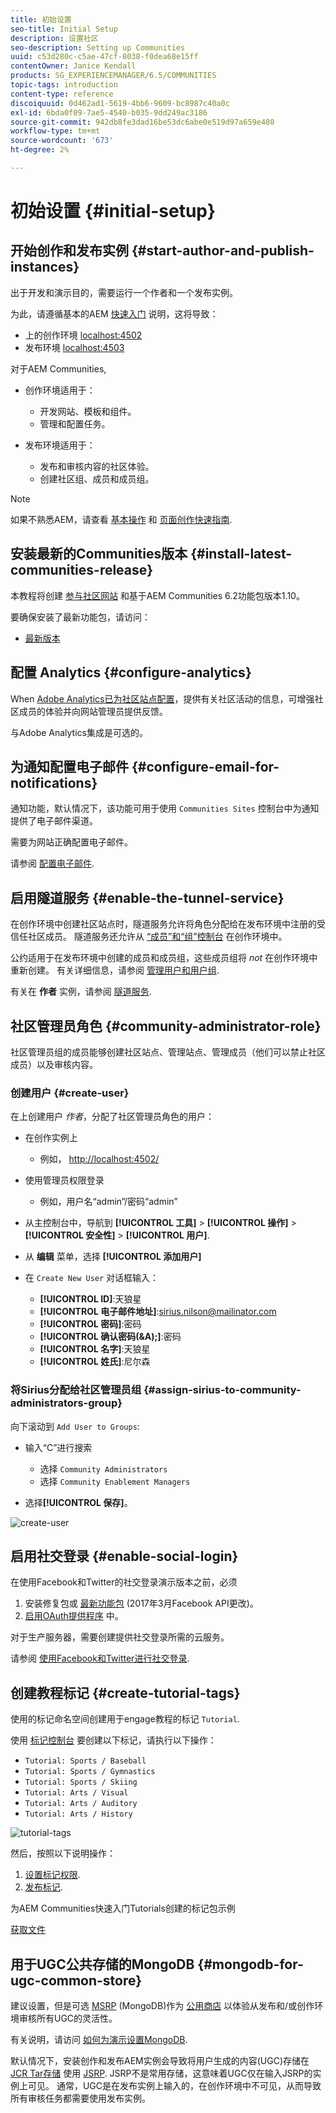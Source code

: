```yaml
---
title: 初始设置
seo-title: Initial Setup
description: 设置社区
seo-description: Setting up Communities
uuid: c53d280c-c5ae-47cf-8038-f0dea68e15ff
contentOwner: Janice Kendall
products: SG_EXPERIENCEMANAGER/6.5/COMMUNITIES
topic-tags: introduction
content-type: reference
discoiquuid: 0d462ad1-5619-4bb6-9609-bc8987c40a0c
exl-id: 6bda0f09-7ae5-4540-b035-9dd249ac3186
source-git-commit: 942db8fe3dad16be53dc6abe0e519d97a659e480
workflow-type: tm+mt
source-wordcount: '673'
ht-degree: 2%

---
```


# 初始设置 {#initial-setup}

## 开始创作和发布实例 {#start-author-and-publish-instances}

出于开发和演示目的，需要运行一个作者和一个发布实例。

为此，请遵循基本的AEM [快速入门](../../help/sites-deploying/deploy.md#getting-started) 说明，这将导致：

* 上的创作环境 [localhost:4502](http://localhost:4502/)
* 发布环境 [localhost:4503](http://localhost:4503/)

对于AEM Communities,

* 创作环境适用于：

   * 开发网站、模板和组件。
   * 管理和配置任务。

* 发布环境适用于：

   * 发布和审核内容的社区体验。
   * 创建社区组、成员和成员组。

>[!NOTE]
>
>如果不熟悉AEM，请查看 [基本操作](../../help/sites-authoring/basic-handling.md) 和 [页面创作快速指南](../../help/sites-authoring/qg-page-authoring.md).

## 安装最新的Communities版本 {#install-latest-communities-release}

本教程将创建 [参与社区网站](overview.md#engagement-community) 和基于AEM Communities 6.2功能包版本1.10。

要确保安装了最新功能包，请访问：

* [最新版本](deploy-communities.md#latest-releases)

## 配置 Analytics {#configure-analytics}

When [Adobe Analytics已为社区站点配置](analytics.md)，提供有关社区活动的信息，可增强社区成员的体验并向网站管理员提供反馈。

与Adobe Analytics集成是可选的。

## 为通知配置电子邮件 {#configure-email-for-notifications}

通知功能，默认情况下，该功能可用于使用 `Communities Sites` 控制台中为通知提供了电子邮件渠道。

需要为网站正确配置电子邮件。

请参阅 [配置电子邮件](email.md).

## 启用隧道服务 {#enable-the-tunnel-service}

在创作环境中创建社区站点时，隧道服务允许将角色分配给在发布环境中注册的受信任社区成员。 隧道服务还允许从 [“成员”和“组”控制台](members.md) 在创作环境中。

公约适用于在发布环境中创建的成员和成员组，这些成员组将 *not* 在创作环境中重新创建。 有关详细信息，请参阅 [管理用户和用户组](users.md).

有关在 **作者** 实例，请参阅 [隧道服务](deploy-communities.md#tunnel-service-on-author).

## 社区管理员角色 {#community-administrator-role}

社区管理员组的成员能够创建社区站点、管理站点、管理成员（他们可以禁止社区成员）以及审核内容。

### 创建用户 {#create-user}

在上创建用户 *作者*，分配了社区管理员角色的用户：

* 在创作实例上

   * 例如， [http://localhost:4502/](http://localhost:4503/)

* 使用管理员权限登录

   * 例如，用户名“admin”/密码“admin”

* 从主控制台中，导航到 **[!UICONTROL 工具]** > **[!UICONTROL 操作]** > **[!UICONTROL 安全性]** > **[!UICONTROL 用户]**.
* 从 **编辑** 菜单，选择 **[!UICONTROL 添加用户]**

* 在 `Create New User` 对话框输入：

   * **[!UICONTROL ID]**:天狼星
   * **[!UICONTROL 电子邮件地址]**:sirius.nilson@mailinator.com
   * **[!UICONTROL 密码]**:密码
   * **[!UICONTROL 确认密码(&amp;A);]**:密码
   * **[!UICONTROL 名字]**:天狼星
   * **[!UICONTROL 姓氏]**:尼尔森

### 将Sirius分配给社区管理员组 {#assign-sirius-to-community-administrators-group}

向下滚动到 `Add User to Groups`:

* 输入“C”进行搜索

   * 选择 `Community Administrators`
   * 选择 `Community Enablement Managers`

* 选择&#x200B;**[!UICONTROL 保存]**。

![create-user](assets/create-user.png)

## 启用社交登录 {#enable-social-login}

在使用Facebook和Twitter的社交登录演示版本之前，必须

1. 安装修复包或 [最新功能包](deploy-communities.md#latestfeaturepack) (2017年3月Facebook API更改)。
1. [启用OAuth提供程序](social-login.md#adobe-granite-oauth-authentication-handler) 中。

对于生产服务器，需要创建提供社交登录所需的云服务。

请参阅 [使用Facebook和Twitter进行社交登录](social-login.md).

## 创建教程标记 {#create-tutorial-tags}

使用的标记命名空间创建用于engage教程的标记 `Tutorial`.

使用 [标记控制台](../../help/sites-administering/tags.md#tagging-console) 要创建以下标记，请执行以下操作：

* `Tutorial: Sports / Baseball`
* `Tutorial: Sports / Gymnastics`
* `Tutorial: Sports / Skiing`
* `Tutorial: Arts / Visual`
* `Tutorial: Arts / Auditory`
* `Tutorial: Arts / History`

![tutorial-tags](assets/tutorial-tags.png)

然后，按照以下说明操作：

1. [设置标记权限](../../help/sites-administering/tags.md#setting-tag-permissions).
1. [发布标记](../../help/sites-administering/tags.md#publishing-tags).

为AEM Communities快速入门Tutorials创建的标记包示例

[获取文件](assets/tutorial_tags-v63.zip)

## 用于UGC公共存储的MongoDB {#mongodb-for-ugc-common-store}

建议设置，但是可选 [MSRP](msrp.md) (MongoDB)作为 [公用商店](working-with-srp.md) 以体验从发布和/或创作环境审核所有UGC的灵活性。

有关说明，请访问 [如何为演示设置MongoDB](demo-mongo.md).

默认情况下，安装创作和发布AEM实例会导致将用户生成的内容(UGC)存储在 [JCR Tar存储](../../help/sites-deploying/platform.md) 使用 [JSRP](jsrp.md). JSRP不是常用存储，这意味着UGC仅在输入JSRP的实例上可见。 通常，UGC是在发布实例上输入的，在创作环境中不可见，从而导致所有审核任务都需要使用发布实例。
